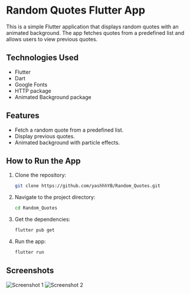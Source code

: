# Random Quotes Flutter App

This is a simple Flutter application that displays random quotes with an animated background. The app fetches quotes from a predefined list and allows users to view previous quotes.

## Technologies Used
- Flutter
- Dart
- Google Fonts
- HTTP package
- Animated Background package

## Features
- Fetch a random quote from a predefined list.
- Display previous quotes.
- Animated background with particle effects.

## How to Run the App
1. Clone the repository:
   ```bash
   git clone https://github.com/yashhhYB/Random_Quotes.git
   ```
2. Navigate to the project directory:
   ```bash
   cd Random_Quotes
   ```
3. Get the dependencies:
   ```bash
   flutter pub get
   ```
4. Run the app:
   ```bash
   flutter run
   ```

## Screenshots
![Screenshot 1](path_to_screenshot_1)
![Screenshot 2](path_to_screenshot_2)

